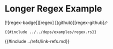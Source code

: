 # Longer Regex Example

[![regex-badge]][regex] [(github)][regex-github]⮳

```rust,editable
{{#include ../../deps/examples/regex.rs}}
```

{{#include ../refs/link-refs.md}}
